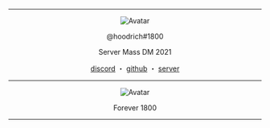 ------
<p align="center">  
  <img src="https://media.giphy.com/media/4GXmFX7ozdT0SEG4E7/giphy.gif" alt="Avatar">
</p>
<p align="center">
    @hoodrich#1800
<p align="center">
Server Mass DM 2021
<p align="center">
</p>
<p align="center">
<a href="https://discord.com/users/870084243664031804">discord</a>
    ・
    <a href="https://github.com/jaybinballin">github</a>
    ・
    <a href="https://discord.gg/foreign">server</a>
</p>

<p align="center">  
  
------    

<p align="center">  
  <img src="https://media.giphy.com/media/vZTW4TjAgxUW3gmyxL/giphy.gif" alt="Avatar">
</p>  
<p align="center">
Forever 1800
  
------  
